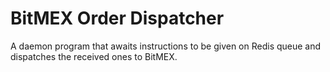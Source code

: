 # BitMEX Order Dispatcher
A daemon program that awaits instructions to be given on Redis queue and dispatches the received ones to BitMEX.
